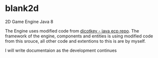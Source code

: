 # blank2d
2D Game Engine Java 8

The Engine uses modified code from [dicotkey - java ecp repo](https://github.com/divotkey/ecs).
The framework of the engine, components and entities is using modified code from this srouce, all other code and extentions to this is are by myself.

I will write documentaion as the development continues

